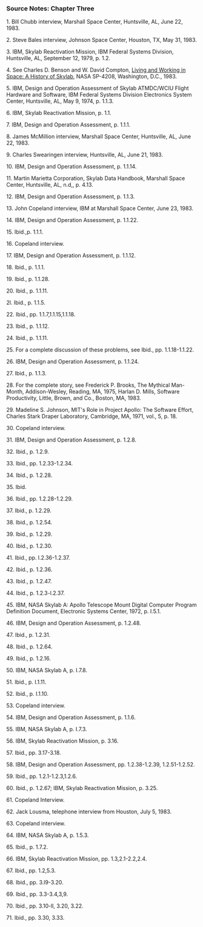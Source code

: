 ### Source Notes: Chapter Three

1\. Bill Chubb interview, Marshall Space Center, Huntsville, AL, June 22,
1983.

2\. Steve Bales interview, Johnson Space Center, Houston, TX, May 31,
1983.

3\. IBM, Skylab Reactivation Mission, IBM Federal Systems Division,
Huntsville, AL, September 12, 1979, p. 1.2.

4\. See Charles D. Benson and W. David Compton, [Living and Working in
Space: A History of Skylab](http://history.nasa.gov/SP-4208/sp4208.htm),
NASA SP-4208, Washington, D.C., 1983.

5\. IBM, Design and Operation Assessment of Skylab ATMDC/WCIU Flight
Hardware and Software, IBM Federal Systems Division Electronics System
Center, Huntsville, AL, May 9, 1974, p. 1.1.3.

6\. IBM, Skylab Reactivation Mission, p. 1.1.

7\. IBM, Design and Operation Assessment, p. 1.1.1.

8\. James McMillion interview, Marshall Space Center, Huntsville, AL,
June 22, 1983.

9\. Charles Swearingen interview, Huntsville, AL, June 21, 1983.

10\. IBM, Design and Operation Assessment, p. 1.1.14.

11\. Martin Marietta Corporation, Skylab Data Handbook, Marshall Space
Center, Huntsville, AL, n.d,, p. 4.13.

12\. IBM, Design and Operation Assessment, p. 1.1.3.

13\. John Copeland interview, IBM at Marshall Space Center, June 23,
1983.

14\. IBM, Design and Operation Assessment, p. 1.1.22.

15\. Ibid.,p. 1.1.1.

16\. Copeland interview.

17\. IBM, Design and Operation Assessment, p. 1.1.12.

18\. Ibid., p. 1.1.1.

19\. Ibid., p. 1.1.28.

20\. Ibid., p. 1.1.11.

2l. Ibid., p. 1.1.5.

22\. Ibid., pp. 1.1.7,1.1.15,1.1.18.

23\. Ibid., p. 1.1.12.

24\. Ibid., p. 1.1.11.

25\. For a complete discussion of these problems, see Ibid., pp.
1.1.18-1.1.22.

26\. IBM, Design and Operation Assessment, p. 1.1.24.

27\. Ibid., p. 1.1.3.

28\. For the complete story, see Frederick P. Brooks, The Mythical
Man-Month, Addison-Wesley, Reading, MA, 1975, Harlan D. Mills, Software
Productivity, Little, Brown, and Co., Boston, MA, 1983.

29\. Madeline S. Johnson, MIT's Role in Project Apollo: The Software
Effort, Charles Stark Draper Laboratory, Cambridge, MA, 1971, vol., 5,
p. 18.

30\. Copeland interview.

31\. IBM, Design and Operation Assessment, p. 1.2.8.

32\. Ibid., p. 1.2.9.

33\. Ibid., pp. 1.2.33-1.2.34.

34\. Ibid., p. 1.2.28.

35\. Ibid.

36\. Ibid., pp. 1.2.28-1.2.29.

37\. Ibid., p. 1.2.29.

38\. Ibid., p. 1.2.54.

39\. Ibid., p. 1.2.29.

40\. Ibid., p. 1.2.30.

41\. Ibid., pp. l.2.36-1.2.37.

42\. Ibid., p. 1.2.36.

43\. Ibid., p. 1.2.47.

44\. Ibid., p. 1.2.3-l.2.37.

45\. IBM, NASA Skylab A: Apollo Telescope Mount Digital Computer Program
Definition Document, Electronic Systems Center, 1972, p. I.5.1.

46\. IBM, Design and Operation Assessment, p. 1.2.48.

47\. Ibid., p. 1.2.31.

48\. Ibid., p. 1.2.64.

49\. Ibid., p. 1.2.16.

50\. IBM, NASA Skylab A, p. I.7.8.

51\. Ibid., p. I.1.11.

52\. Ibid., p. I.1.10.

53\. Copeland interview.

54\. IBM, Design and Operation Assessment, p. 1.1.6.

55\. IBM, NASA Skylab A, p. I.7.3.

56\. IBM, Skylab Reactivation Mission, p. 3.16.

57\. Ibid., pp. 3.17-3.18.

58\. IBM, Design and Operation Assessment, pp. 1.2.38-1.2.39,
1.2.51-1.2.52.

59\. Ibid., pp. 1.2.1-1.2.3,1.2.6.

60\. Ibid., p. 1.2.67; IBM, Skylab Reactivation Mission, p. 3.25.

61\. Copeland Interview.

62\. Jack Lousma, telephone interview from Houston, July 5, 1983.

63\. Copeland interview.

64\. IBM, NASA Skylab A, p. 1.5.3.

65\. Ibid., p. 1.7.2.

66\. IBM, Skylab Reactivation Mission, pp. 1.3,2.1-2.2,2.4.

67\. Ibid., pp. 1.2,5.3.

68\. Ibid., pp. 3.l9-3.20.

69\. Ibid., pp. 3.3-3.4,3,9.

70\. Ibid., pp. 3.10-ll, 3.20, 3.22.

71\. Ibid., pp. 3.30, 3.33.
